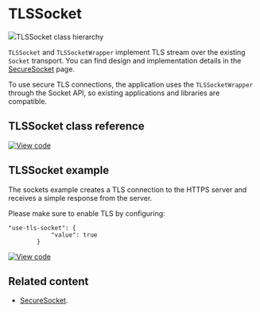 # TLSSocket

<span class="images">![](https://os.mbed.com/docs/mbed-os/v6.9/mbed-os-api-doxy/class_t_l_s_socket.png)<span>TLSSocket class hierarchy</span></span>

`TLSSocket` and `TLSSocketWrapper` implement TLS stream over the existing `Socket` transport. You can find design and implementation details in the [SecureSocket](../apis/secure-socket.html) page.

To use secure TLS connections, the application uses the `TLSSocketWrapper` through the Socket API, so existing applications and libraries are compatible.

## TLSSocket class reference

[![View code](https://www.mbed.com/embed/?type=library)](https://os.mbed.com/docs/mbed-os/v6.9/mbed-os-api-doxy/class_t_l_s_socket.html)

## TLSSocket example

The sockets example creates a TLS connection to the HTTPS server and receives a simple response from the server.

Please make sure to enable TLS by configuring:
```
"use-tls-socket": {
            "value": true
        }
```

[![View code](https://www.mbed.com/embed/?url=https://github.com/ARMmbed/mbed-os-example-sockets/blob/mbed-os-6.9.0/source/main.cpp)](https://github.com/ARMmbed/mbed-os-example-sockets/blob/mbed-os-6.9.0/source/main.cpp)

## Related content

- [SecureSocket](../apis/secure-socket.html).
